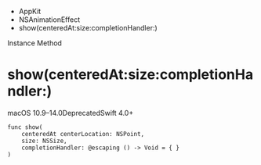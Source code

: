 

- AppKit
- NSAnimationEffect
-  show(centeredAt:size:completionHandler:) 

Instance Method

# show(centeredAt:size:completionHandler:)

macOS 10.9–14.0DeprecatedSwift 4.0+

``` source
func show(
    centeredAt centerLocation: NSPoint,
    size: NSSize,
    completionHandler: @escaping () -> Void = { }
)
```

